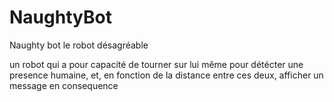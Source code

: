 # NaughtyBot
Naughty bot le robot désagréable 

un robot qui a pour capacité de tourner sur lui même pour détécter une presence humaine, et, en fonction de la distance entre ces deux, afficher un message en consequence
